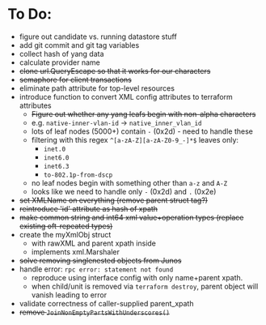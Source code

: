 # To Do:
- figure out candidate vs. running datastore stuff
- add git commit and git tag variables
- collect hash of yang data
- calculate provider name
- ~~clone url.QueryEscape so that it works for our characters~~
- ~~semaphore for client transactions~~
- eliminate path attribute for top-level resources
- introduce function to convert XML config attributes to terraform attributes
  - ~~Figure out whether any yang leafs begin with non-alpha characters~~
  - e.g. `native-inner-vlan-id` -> `native_inner_vlan_id`
  - lots of leaf nodes (5000+) contain `-` (0x2d) - need to handle these
  - filtering with this regex `^[a-zA-Z][a-zA-Z0-9_-]*$` leaves only:
    - `inet.0`
    - `inet6.0`
    - `inet6.3`
    - `to-802.1p-from-dscp`
  - no leaf nodes begin with something other than `a-z` and `A-Z`
  - looks like we need to handle only `-` (0x2d) and `.` (0x2e)
- ~~set XMLName on everything (remove parent struct tag?)~~
- ~~reintroduce 'id' attribute as hash of xpath~~
- ~~make common string and int64 xml value+operation types (replace existing oft-repeated types)~~
- create the myXmlObj struct
  - with rawXML and parent xpath inside
  - implements xml.Marshaler
- ~~solve removing singlenested objects from Junos~~
- handle error: `rpc error: statement not found`
  - reproduce using interface config with only name+parent xpath.
  - when child/unit is removed via `terraform destroy`, parent object will vanish leading to error
- validate correctness of caller-supplied parent_xpath
- ~~remove `JoinNonEmptyPartsWithUnderscores()`~~
